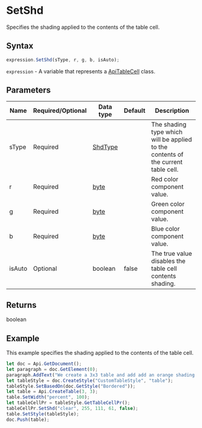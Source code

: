 # SetShd

Specifies the shading applied to the contents of the table cell.

## Syntax

```javascript
expression.SetShd(sType, r, g, b, isAuto);
```

`expression` - A variable that represents a [ApiTableCell](../ApiTableCell.md) class.

## Parameters

| **Name** | **Required/Optional** | **Data type** | **Default** | **Description** |
| ------------- | ------------- | ------------- | ------------- | ------------- |
| sType | Required | [ShdType](../../Enumeration/ShdType.md) |  | The shading type which will be applied to the contents of the current table cell. |
| r | Required | [byte](../../Enumeration/byte.md) |  | Red color component value. |
| g | Required | [byte](../../Enumeration/byte.md) |  | Green color component value. |
| b | Required | [byte](../../Enumeration/byte.md) |  | Blue color component value. |
| isAuto | Optional | boolean | false | The true value disables the table cell contents shading. |

## Returns

boolean

## Example

This example specifies the shading applied to the contents of the table cell.

```javascript editor-docx
let doc = Api.GetDocument();
let paragraph = doc.GetElement(0);
paragraph.AddText("We create a 3x3 table and add add an orange shading to all cells:");
let tableStyle = doc.CreateStyle("CustomTableStyle", "table");
tableStyle.SetBasedOn(doc.GetStyle("Bordered"));
let table = Api.CreateTable(3, 3);
table.SetWidth("percent", 100);
let tableCellPr = tableStyle.GetTableCellPr();
tableCellPr.SetShd("clear", 255, 111, 61, false);
table.SetStyle(tableStyle);
doc.Push(table);
```
